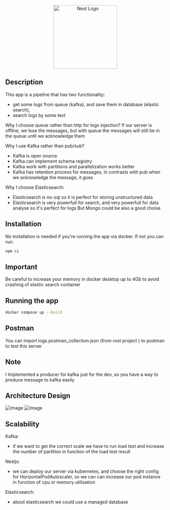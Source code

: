<p align="center">
  <a href="http://nestjs.com/" target="blank"><img src="https://nestjs.com/img/logo-small.svg" width="200" alt="Nest Logo" /></a>
</p>

[circleci-image]: https://img.shields.io/circleci/build/github/nestjs/nest/master?token=abc123def456
[circleci-url]: https://circleci.com/gh/nestjs/nest

## Description

This app is a pipeline that has two functionality:
 - get some logs from queue (kafka), and save them in database (elastic search), 
 - search logs by some text
 
Why I choose queue rather than http for logs injection?
If our server is offline, we lose the messages, but with queue the messages will still be in the queue until we acknowledge them

Why I use Kafka rather than pub/sub?
 - Kafka is open source
 - Kafka can implement schema registry
 - Kafka work with partitions and parallelization works better
 - Kafka has retention process for messages, in contrasts with pub when we acknowledge the message, it goes
 
 Why I choose Elasticsearch:
  - Elasticsearch is no-sql so it is perfect for storing unstructured data
  - Elasticsearch is very powerfull for search, and very powerfull for data analyse so it's perfect for logs
 But Mongo could be also a good choise


## Installation
No installation is needed if you're running the app via docker. If not you can run:
```bash
npm ci
```

## Important
Be careful to increase your memory in docker desktop up to 4Gb to avoid crashing of elastic search container

## Running the app
```bash
docker compose up --build
```
## Postman
You can import logs.postman_collection.json (from root project ) to postman to test this server

## Note
I Implemented a producer for kafka just for the dev, so you have a way to produce message to kafka easily

## Architecture Design

![image](https://user-images.githubusercontent.com/42219511/187194427-1f8f44ec-197d-4cca-86b6-1baf535ebf12.png)
![image](https://user-images.githubusercontent.com/42219511/187194566-ba5faeb2-8671-4c04-bb95-5eaa86c81da8.png)

## Scalability
Kafka:
- if we want to get the correct scale we have to run load test and increase the number of partition in function of the load test result

Nestjs:
- we can deploy our server via kubernetes, and choose the right config for HorizontalPodAutoscaler, so we can can increase our pod instance in function of cpu or memory utilisation

Elasticsearch:
- about elasticsearch we could use a managed database




